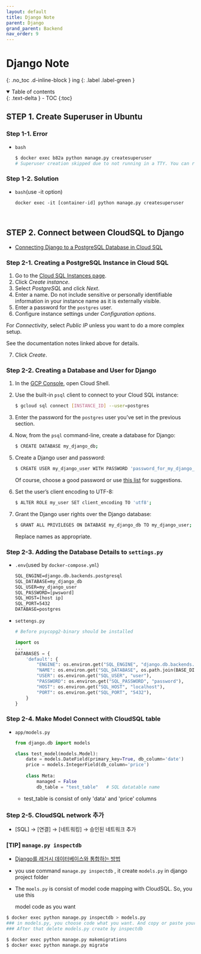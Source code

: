 ```yaml
---
layout: default
title: Django Note
parent: Django
grand_parent: Backend
nav_order: 9
---
```


# Django Note
{: .no_toc .d-inline-block }
ing
{: .label .label-green }

<details open markdown="block">
  <summary>
    Table of contents
  </summary>
  {: .text-delta }
- TOC
{:toc}
</details>
<!------------------------------------ STEP ------------------------------------>

## STEP 1. Create Superuser in Ubuntu

### Step 1-1. Error

* `bash`

  ```bash
  $ docker exec b82a python manage.py createsuperuser
  # Superuser creation skipped due to not running in a TTY. You can run `manage.py createsuperuser` in your project to create one manually.
  ```

### Step 1-2. Solution

* `bash`(use -it option)

  ```
  docker exec -it [container-id] python manage.py createsuperuser
  ```

  

<br>

<!------------------------------------ STEP ------------------------------------>

## STEP 2. Connect between CloudSQL to Django

* [Connecting Django to a PostgreSQL Database in Cloud SQL ](https://dragonprogrammer.com/connect-django-database-cloud-sql/)

### Step 2-1. Creating a PostgreSQL Instance in Cloud SQL

1. Go to the [Cloud SQL Instances page](https://console.cloud.google.com/sql/instances).
2. Click *Create instance*.
3. Select *PostgreSQL* and click *Next*.
4. Enter a name. Do not include sensitive or personally identifiable information in your instance name as it is externally visible.
5. Enter a password for the `postgres` user.
6. Configure instance settings under *Configuration options*.

For *Connectivity*, select *Public IP* unless you want to do a more complex setup.

See the documentation notes linked above for details.

7. Click *Create*.

### Step 2-2. Creating a Database and User for Django

1. In the [GCP Console](https://console.cloud.google.com/), open Cloud Shell.

2. Use the built-in `psql` client to connect to your Cloud SQL instance:

   ```bash
   $ gcloud sql connect [INSTANCE_ID] --user=postgres
   ```

3. Enter the password for the `postgres` user you’ve set in the previous section.

4. Now, from the `psql` command-line, create a database for Django:

   ```bash
   $ CREATE DATABASE my_django_db;

5. Create a Django user and password:

   ```bash
   $ CREATE USER my_django_user WITH PASSWORD 'password_for_my_django_user';
   ```

   Of course, choose a good password or use [this list](https://en.wikipedia.org/wiki/List_of_the_most_common_passwords) for suggestions.

6. Set the user’s client encoding to UTF-8:

   ```bash
   $ ALTER ROLE my_user SET client_encoding TO 'utf8';
   ```

7. Grant the Django user rights over the Django database:

   ```bash
   $ GRANT ALL PRIVILEGES ON DATABASE my_django_db TO my_django_user;
   ```

   Replace names as appropriate.

### Step 2-3. Adding the Database Details to `settings.py`

* `.env`(used by `docker-compose.yml`)

  ```dockerfile
  SQL_ENGINE=django.db.backends.postgresql
  SQL_DATABASE=my_django_db
  SQL_USER=my_django_user
  SQL_PASSWORD=[pwsword]
  SQL_HOST=[host ip]
  SQL_PORT=5432
  DATABASE=postgres
  ```

* `settengs.py`

  ```python
  # Before psycopg2-binary should be installed 
  
  import os
  ...
  DATABASES = {
      'default': {
          "ENGINE": os.environ.get("SQL_ENGINE", "django.db.backends.sqlite3"),
          "NAME": os.environ.get("SQL_DATABASE", os.path.join(BASE_DIR, "db.sqlite3")),
          "USER": os.environ.get("SQL_USER", "user"),
          "PASSWORD": os.environ.get("SQL_PASSWORD", "password"),
          "HOST": os.environ.get("SQL_HOST", "localhost"),
          "PORT": os.environ.get("SQL_PORT", "5432"),
      }
  }
  ```

  

### Step 2-4. Make Model Connect with CloudSQL table

* `app/models.py`

  ```python
  from django.db import models
  
  class test_model(models.Model):
      date = models.DateField(primary_key=True, db_column='date')
      price = models.IntegerField(db_column='price')
      
      class Meta:
          managed = False
          db_table = "test_table"	# SQL datatable name
  ```

  * test_table is consist of only 'data' and 'price' columns



### Step 2-5. CloudSQL network 추가

* [SQL] → [연결] → [네트워킹] → 승인된 네트워크 추가



### [TIP] `manage.py inspectdb`

* [Django를 레거시 데이터베이스와 통합하는 방법 ](https://docs.djangoproject.com/en/4.2/howto/legacy-databases/)

* you use command `manage.py inspectdb` , it create `models.py` in django project folder

* The `moels.py` is consist of model code mapping with CloudSQL. So, you use this

  model code as you want 

```bash
$ docker exec python manage.py inspectdb > models.py
### in models.py, you choose code what you want. And copy or paste your app model also possible.
### After that delete models.py create by inspectdb

$ docker exec python manage.py makemigrations
$ docker exec python manage.py migrate
```



